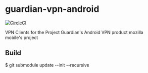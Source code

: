 # guardian-vpn-android 
[![CircleCI](https://circleci.com/gh/mozilla-mobile/guardian-vpn-android.svg?style=svg&circle-token=a3d3a0a3b4ac5b22e8c38e07b3ef58efefc510f5)](https://circleci.com/gh/mozilla-mobile/guardian-vpn-android)

VPN Clients for the Project Guardian's Android VPN product
mozilla mobile's project

## Build
$ git submodule update --init --recursive
